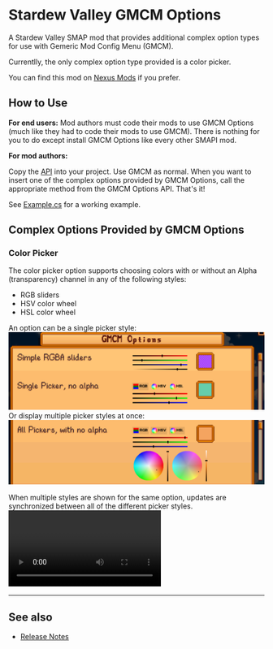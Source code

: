 # Stardew Valley GMCM Options

A Stardew Valley SMAP mod that provides additional complex option types for use with Gemeric Mod Config Menu (GMCM).

Currentlly, the only complex option type provided is a color picker.

You can find this mod on [Nexus Mods](https://www.nexusmods.com/stardewvalley/mods/10505)
if you prefer.

## How to Use

**For end users:** Mod authors must code their mods to use GMCM Options (much like they had to code their mods to use GMCM).
There is nothing for you to do except install GMCM Options like every other SMAPI mod.

**For mod authors:**

Copy the [API](IGMCMOptionsApi.cs) into your project.
Use GMCM as normal.  When you want to insert one of the complex options provided by GMCM Options, call the appropriate
method from the GMCM Options API.  That's it!

See [Example.cs](Example.cs) for a working example.

## Complex Options Provided by GMCM Options

### Color Picker

The color picker option supports choosing colors with or without an Alpha (transparency) channel in any of the following
styles:
* RGB sliders
* HSV color wheel
* HSL color wheel

An option can be a single picker style:
![](doc/color-picker-single.png)
Or display multiple picker styles at once:
![](doc/color-picker-multi.png)

When multiple styles are shown for the same option, updates are synchronized between all of the different picker
styles.
![](doc/color-picker-interaction.mov)



----
## See also
* [Release Notes](doc/ReleaseNotes.md)
